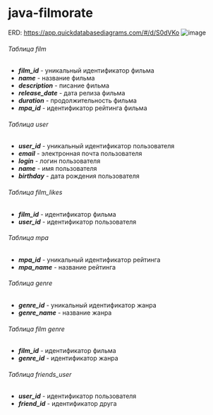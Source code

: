 # java-filmorate

ERD: https://app.quickdatabasediagrams.com/#/d/S0dVKo
![image](https://user-images.githubusercontent.com/113539431/226466231-9975eb00-c091-417e-8a0d-c1b1f5d041d8.png)

###### Таблица film
- ***film_id*** - уникальный идентификатор фильма  
- ***name*** - название фильма  
- ***description*** - писание фильма  
- ***release_date*** - дата релиза фильма  
- ***duration*** - продолжительность фильма  
- ***mpa_id*** - идентификатор рейтинга фильма  

###### Таблица user
- ***user_id*** - уникальный идентификатор пользователя  
- ***email*** - электронная почта пользователя  
- ***login*** - логин пользователя  
- ***name*** - имя  пользователя  
- ***birthday*** - дата рождения пользователя   

###### Таблица film_likes
- ***film_id*** - идентификатор фильма  
- ***user_id*** - идентификатор пользователя   

###### Таблица mpa
- ***mpa_id*** - уникальный идентификатор рейтинга  
- ***mpa_name*** - название рейтинга  

###### Таблица genre
- ***genre_id*** - уникальный идентификатор жанра  
- ***genre_name*** - название жанра  

###### Таблица film genre
- ***film_id*** - идентификатор фильма  
- ***genre_id*** - идентификатор жанра 

###### Таблица friends_user
- ***user_id*** - идентификатор пользователя
- ***friend_id*** - идентификатор друга


<!-- Оформление посмотрел, все хорошо, но можно добавить сортировку с описанием таблиц по алфавиту
